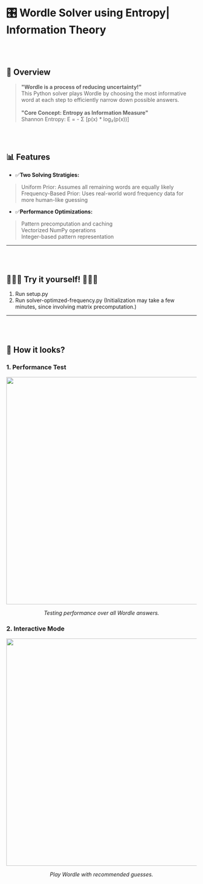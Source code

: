 # 🎛️ Wordle Solver using Entropy| Information Theory
<br><br>

## 🚀 Overview

> **"Wordle is a process of reducing uncertainty!"**<br>
> This Python solver plays Wordle by choosing the most informative word at each step to efficiently narrow down possible answers.<br><br>
> **"Core Concept: Entropy as Information Measure"**<br>
> Shannon Entropy: E = - Σ [p(x) * log₂(p(x))]

<br><br>

## 📊 Features
- ✅**Two Solving Stratigies:**
> Uniform Prior: Assumes all remaining words are equally likely<br>
> Frequency-Based Prior: Uses real-world word frequency data for more human-like guessing<br>
- ✅**Performance Optimizations:**
> Pattern precomputation and caching<br>
> Vectorized NumPy operations<br>
> Integer-based pattern representation<br>
  
---
<br><br>
## 🤝🤝🤝 Try it yourself! 🤝🤝🤝
1. Run setup.py
2. Run solver-optimzed-frequency.py
   (Initialization may take a few minutes, since involving matrix precomputation.)
   
---
<br><br>
## 📸 How it looks?

### 1. Performance Test

<div align="center">
  <img src="assets/sigmoid-performance-test.gif" width="600" />
  
  *Testing performance over all Wordle answers.*
</div>

### 2. Interactive Mode

<div align="center">
  <img src="assets/solver-optimized-frequency.gif" width="600" />
  
  *Play Wordle with recommended guesses.*
</div>
